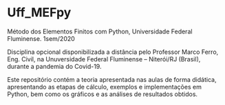 # Uff_MEFpy
Método dos Elementos Finitos com Python, Universidade Federal Fluminense. 1sem/2020

Disciplina opcional disponibilizada a distância pelo Professor Marco Ferro, Eng. Civil, na Unuversidade Federal Fluminense – Niterói/RJ (Brasil), durante a pandemia do Covid-19.

Este repositório contém a teoria apresentada nas aulas de forma didática, apresentando as etapas de cálculo, exemplos e implementações em Python, bem como os gráficos e as análises de resultados obtidos.

